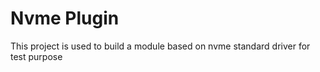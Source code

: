 # Nvme Plugin

This project is used to build a module based on nvme standard driver for test purpose